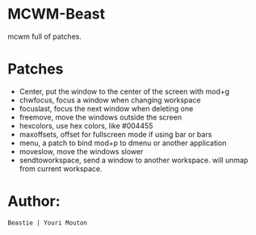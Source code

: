 MCWM-Beast
==========

mcwm full of patches.

Patches
=======

- Center, put the window to the center of the screen with mod+g
- chwfocus, focus a window when changing workspace
- focuslast, focus the next window when deleting one
- freemove, move the windows outside the screen
- hexcolors, use hex colors, like #004455
- maxoffsets, offset for fullscreen mode if using bar or bars
- menu, a patch to bind mod+p to dmenu or another application
- moveslow, move the windows slower
- sendtoworkspace, send  a window to another workspace. will unmap from current workspace.


Author:
=======

`Beastie | Youri Mouton`